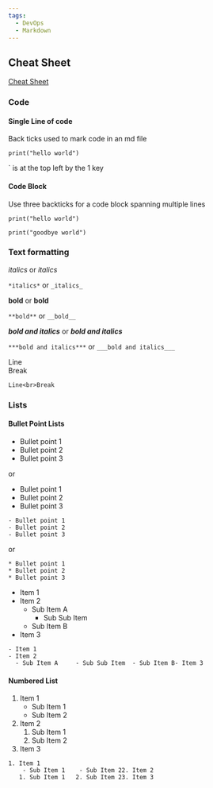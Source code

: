 ```yaml
---
tags:
  - DevOps
  - Markdown
---
```


## Cheat Sheet

[Cheat Sheet](https://github.com/adam-p/markdown-here/wiki/Markdown-Cheatsheet)


### Code  
#### Single Line of code  
Back ticks used to mark code in an md file  
  
`print("hello world")`  
  
` is at the top left by the 1 key  
  
#### Code Block  
  
  
Use three backticks for a code block spanning multiple lines  
  
```  
print("hello world")  
  
print("goodbye world")  
```  
  
  
### Text formatting  
  
*italics* or _italics_  
  
`*italics*` or `_italics_`  
  
**bold** or __bold__  
  
`**bold**` or `__bold__`  
  
***bold and italics*** or ___bold and italics___  
  
`***bold and italics***` or `___bold and italics___`  
  
Line<br>Break  
  
`Line<br>Break`  
  
### Lists  
  
#### Bullet Point Lists  
  
- Bullet point 1  
- Bullet point 2  
- Bullet point 3  
  
or  
  
* Bullet point 1  
* Bullet point 2  
* Bullet point 3  
  
```  
- Bullet point 1  
- Bullet point 2  
- Bullet point 3  
```  
or  
```  
* Bullet point 1  
* Bullet point 2  
* Bullet point 3  
```  
  
- Item 1  
- Item 2  
  - Sub Item A  
    - Sub Sub Item  
  - Sub Item B  
- Item 3  
  
```  
- Item 1  
- Item 2  
  - Sub Item A     - Sub Sub Item  - Sub Item B- Item 3  
```  
  
#### Numbered List  
  
1. Item 1  
   - Sub Item 1  
   - Sub Item 2  
2. Item 2  
   1. Sub Item 1  
   2. Sub Item 2  
3. Item 3  
  
  
```  
1. Item 1  
    - Sub Item 1    - Sub Item 22. Item 2  
   1. Sub Item 1   2. Sub Item 23. Item 3  
```